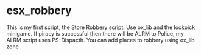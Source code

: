 # esx_robbery
This is my first script, the Store Robbery script. Use ox_lib and the lockpick minigame. If piracy is successful then there will be ALRM to Police, my ALRM script uses PS-Dispacth. You can add places to robbery using ox_lib zone
